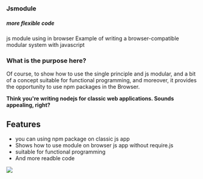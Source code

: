 ### Jsmodule  

##### _more flexible code_


js module using in browser 
Example of writing a browser-compatible modular system with javascript

### What is the purpose here?

Of course, to show how to use the single principle and js modular, and a bit of a concept suitable for functional programming, and moreover, it provides the opportunity to use npm packages in the Browser. 


**Think you're writing nodejs for classic web applications. Sounds appealing, right?**

## Features

- you can using npm package on classic js app
- Shows how to use module on browser js app without require.js
- suitable for functional programming
- And more readble code


![](https://miro.medium.com/max/1400/1*y5YLuOKO5XM7MOzve6XsDQ.png)

